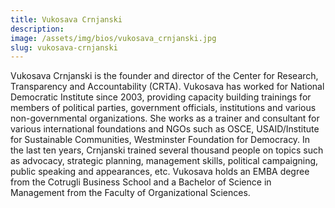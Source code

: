 ```yaml
---
title: Vukosava Crnjanski
description:
image: /assets/img/bios/vukosava_crnjanski.jpg
slug: vukosava-crnjanski
---
```

Vukosava Crnjanski is the founder and director of the Center for Research, Transparency and Accountability (CRTA). Vukosava has worked for National Democratic Institute since 2003, providing capacity building trainings for members of political parties, government officials, institutions and various non-governmental organizations. She works as a trainer and consultant for various international foundations and NGOs such as OSCE, USAID/Institute for Sustainable Communities, Westminster Foundation for Democracy. In the last ten years, Crnjanski trained several thousand people on topics such as advocacy, strategic planning, management skills, political campaigning, public speaking and appearances, etc. Vukosava holds an EMBA degree from the Cotrugli Business School and a Bachelor of Science in Management from the Faculty of Organizational Sciences.
